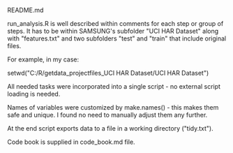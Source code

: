 README.md

run_analysis.R is well described within comments for each step or group of steps. It has to be within SAMSUNG's subfolder "UCI HAR Dataset" along with "features.txt" and two subfolders "test" and "train" that include original files.

For example, in my case:

setwd("C:/R/getdata_projectfiles_UCI HAR Dataset/UCI HAR Dataset")

All needed tasks were incorporated into a single script - no external script loading is needed.

Names of variables were customized by make.names() - this makes them safe and unique. I found no need to manually adjust them any further.

At the end script exports data to a file in a working directory ("tidy.txt").

Code book is supplied in code_book.md file.
